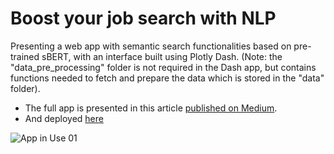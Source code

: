 # Boost your job search with NLP

Presenting a web app with semantic search functionalities based on pre-trained sBERT, with an interface built using Plotly Dash.
(Note: the "data_pre_processing" folder is not required in the Dash app, but contains functions needed to fetch and prepare the data which is stored in the "data" folder).

- The full app is presented in this article [published on Medium]().
- And deployed [here](www.nlpjobsearch.pythonanywhere.com)


![App in Use 01](https://github.com/gabri-al/job_search_nlp/assets/57110246/905d0186-bde3-49f4-b329-fa75d2044111)
